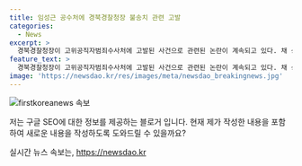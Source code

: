 ```yaml
---
title: 임성근 공수처에 경북경찰청장 불송치 관련 고발
categories:
  - News
excerpt: >
  경북경찰청장이 고위공직자범죄수사처에 고발된 사건으로 관련된 논란이 계속되고 있다. 채 상병 사망 사건과 관련된 수사심의위원회가 무효로 판단되어 김철문 경북청장의 직권남용 혐의가 제기되었다. 이에 대한 김 변호사의 주장과 임 전 사단장의 고발 등으로 사태가 복잡해지고 있으며, 최종 수사 결과는 8일 발표될 예정이다.
feature_text: >
  경북경찰청장이 고위공직자범죄수사처에 고발된 사건으로 관련된 논란이 계속되고 있다. 채 상병 사망 사건과 관련된 수사심의위원회가 무효로 판단되어 김철문 경북청장의 직권남용 혐의가 제기되었다. 이에 대한 김 변호사의 주장과 임 전 사단장의 고발 등으로 사태가 복잡해지고 있으며, 최종 수사 결과는 8일 발표될 예정이다.
image: 'https://newsdao.kr/res/images/meta/newsdao_breakingnews.jpg'
---
```


<p><img src="https://newsdao.kr/res/images/meta/newsdao_breakingnews.jpg" alt="firstkoreanews 속보" /></p>

<p>저는 구글 SEO에 대한 정보를 제공하는 블로거 입니다. 현재 제가 작성한 내용을 포함하여 새로운 내용을 작성하도록 도와드릴 수 있을까요?</p>
실시간 뉴스 속보는, <a href="https://newsdao.kr" rel="dofollow">https://newsdao.kr</a>


